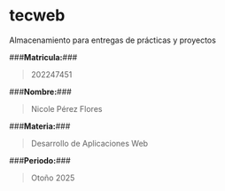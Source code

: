 # tecweb
Almacenamiento para entregas de prácticas y proyectos

###**Matricula:**###

> 202247451

###**Nombre:**###

> Nicole Pérez Flores

###**Materia:**###

> Desarrollo de Aplicaciones Web

###**Periodo:**###

> Otoño 2025


